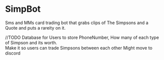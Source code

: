 # SimpBot

Sms and MMs card trading bot that grabs clips of The Simpsons and a Quote and puts a rareity on it.

//TODO
Database for Users to store PhoneNumber, How many of each type of Simpson and its worth.\
Make it so users can trade Simpsons between each other
Might move to discord
